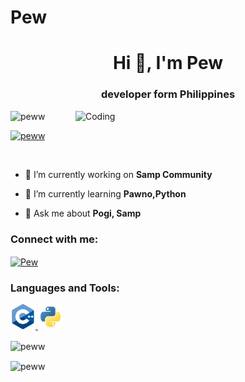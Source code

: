 # Pew
<h1 align="center">Hi 👋, I'm Pew</h1>
<h3 align="center">developer form Philippines</h3>
<img align="right" alt="Coding" width="400" src="https://www.reddit.com/media?url=https%3A%2F%2Fi.redd.it%2Fzym5pybotlja1.gif&rdt=39386">

<p align="left"> <img src="https://komarev.com/ghpvc/?username=peww&label=Profile%20views&color=0e75b6&style=flat" alt="peww" /> </p>

<p align="left"> <a href="https://github.com/ryo-ma/github-profile-trophy"><img src="https://github-profile-trophy.vercel.app/?username=peww" alt="peww" /></a> </p>

<p align="left"> <a href="https://twitter.com/" target="blank"><img src="https://img.shields.io/twitter/follow/?logo=twitter&style=for-the-badge" alt="" /></a> </p>

- 🔭 I’m currently working on **Samp Community**

- 🌱 I’m currently learning **Pawno,Python**

- 💬 Ask me about **Pogi, Samp**

<h3 align="left">Connect with me:</h3>
<p align="left">
<a href="https://discord.gg/Pew" target="blank"><img align="center" src="https://raw.githubusercontent.com/rahuldkjain/github-profile-readme-generator/master/src/images/icons/Social/discord.svg" alt="Pew" height="30" width="40" /></a>
</p>

<h3 align="left">Languages and Tools:</h3>
<p align="left"> <a href="https://www.w3schools.com/cpp/" target="_blank" rel="noreferrer"> <img src="https://raw.githubusercontent.com/devicons/devicon/master/icons/cplusplus/cplusplus-original.svg" alt="cplusplus" width="40" height="40"/> </a> <a href="https://www.python.org" target="_blank" rel="noreferrer"> <img src="https://raw.githubusercontent.com/devicons/devicon/master/icons/python/python-original.svg" alt="python" width="40" height="40"/> </a> </p>

<p><img align="center" src="https://github-readme-stats.vercel.app/api/top-langs?username=peww&show_icons=true&locale=en&layout=compact" alt="peww" /></p>

<p><img align="center" src="https://github-readme-streak-stats.herokuapp.com/?user=peww&" alt="peww" /></p>
